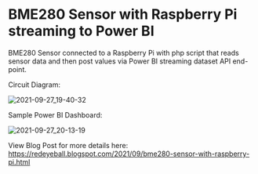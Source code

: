 # BME280 Sensor with Raspberry Pi streaming to Power BI
BME280 Sensor connected to a Raspberry Pi with php script that reads sensor data and then post values via Power BI streaming dataset API end-point.

Circuit Diagram:

![2021-09-27_19-40-32](https://user-images.githubusercontent.com/4493535/134969898-9f22b60c-4133-4f04-bf7f-8b780097ff70.jpg)

Sample Power BI Dashboard:

![2021-09-27_20-13-19](https://user-images.githubusercontent.com/4493535/134970061-a4357a1d-5a95-4034-b19a-cec0af9889d8.jpg)

View Blog Post for more details here: https://redeyeball.blogspot.com/2021/09/bme280-sensor-with-raspberry-pi.html
